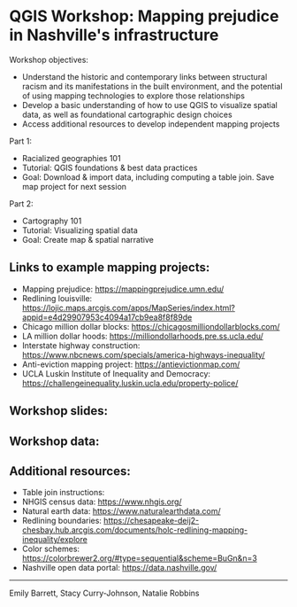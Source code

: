 # QGIS Workshop: Mapping prejudice in Nashville's infrastructure 

Workshop objectives:
* Understand the historic and contemporary links between structural   racism and its manifestations in the built environment, and the potential of using mapping technologies to explore those relationships  
* Develop a basic understanding of how to use QGIS to visualize spatial data, as well as foundational cartographic design choices 
* Access additional resources to develop independent mapping projects 

Part 1: 
* Racialized geographies 101
* Tutorial: QGIS foundations & best data practices 
* Goal: Download & import data, including computing a table join. Save map project for next session

Part 2:
* Cartography 101
* Tutorial: Visualizing spatial data 
* Goal: Create map & spatial narrative 

## Links to example mapping projects: 

* Mapping prejudice: https://mappingprejudice.umn.edu/
* Redlining louisville: https://lojic.maps.arcgis.com/apps/MapSeries/index.html?appid=e4d29907953c4094a17cb9ea8f8f89de
* Chicago million dollar blocks: https://chicagosmilliondollarblocks.com/
* LA million dollar hoods: https://milliondollarhoods.pre.ss.ucla.edu/
* Interstate highway construction: https://www.nbcnews.com/specials/america-highways-inequality/
* Anti-eviction mapping project: https://antievictionmap.com/
* UCLA Luskin Institute of Inequality and Democracy: https://challengeinequality.luskin.ucla.edu/property-police/


## Workshop slides: 

## Workshop data: 


## Additional resources: 

* Table join instructions: 
* NHGIS census data: https://www.nhgis.org/ 
* Natural earth data: https://www.naturalearthdata.com/
* Redlining boundaries: https://chesapeake-deij2-chesbay.hub.arcgis.com/documents/holc-redlining-mapping-inequality/explore
* Color schemes: https://colorbrewer2.org/#type=sequential&scheme=BuGn&n=3
* Nashville open data portal: https://data.nashville.gov/





--------------- 
Emily Barrett, Stacy Curry-Johnson, Natalie Robbins 


 
